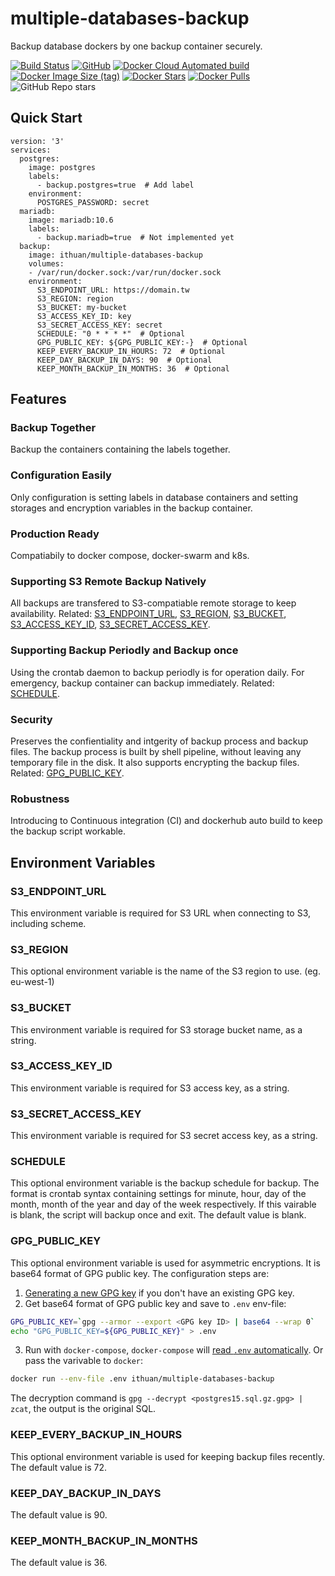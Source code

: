 # multiple-databases-backup

Backup database dockers by one backup container securely.

[![Build Status](https://app.travis-ci.com/i3thuan5/multiple-databases-backup.svg?branch=main)](https://app.travis-ci.com/i3thuan5/multiple-databases-backup)
[![GitHub](https://img.shields.io/github/license/i3thuan5/multiple-databases-backup)](https://github.com/i3thuan5/multiple-databases-backup/blob/main/LICENSE)
[![Docker Cloud Automated build](https://img.shields.io/docker/cloud/automated/ithuan/multiple-databases-backup)](https://hub.docker.com/r/ithuan/multiple-databases-backup)
[![Docker Image Size (tag)](https://img.shields.io/docker/image-size/ithuan/multiple-databases-backup/latest)](https://hub.docker.com/r/ithuan/multiple-databases-backup)
[![Docker Stars](https://img.shields.io/docker/stars/ithuan/multiple-databases-backup)](https://hub.docker.com/r/ithuan/multiple-databases-backup)
[![Docker Pulls](https://img.shields.io/docker/pulls/ithuan/multiple-databases-backup)](https://hub.docker.com/r/ithuan/multiple-databases-backup)
![GitHub Repo stars](https://img.shields.io/github/stars/i3thuan5/multiple-databases-backup?style=social)

## Quick Start

```
version: '3'
services:
  postgres:
    image: postgres
    labels:
      - backup.postgres=true  # Add label
    environment:
      POSTGRES_PASSWORD: secret
  mariadb:
    image: mariadb:10.6
    labels:
      - backup.mariadb=true  # Not implemented yet
  backup:
    image: ithuan/multiple-databases-backup
    volumes:
    - /var/run/docker.sock:/var/run/docker.sock
    environment:
      S3_ENDPOINT_URL: https://domain.tw
      S3_REGION: region
      S3_BUCKET: my-bucket
      S3_ACCESS_KEY_ID: key
      S3_SECRET_ACCESS_KEY: secret
      SCHEDULE: "0 * * * *"  # Optional
      GPG_PUBLIC_KEY: ${GPG_PUBLIC_KEY:-}  # Optional
      KEEP_EVERY_BACKUP_IN_HOURS: 72  # Optional
      KEEP_DAY_BACKUP_IN_DAYS: 90  # Optional
      KEEP_MONTH_BACKUP_IN_MONTHS: 36  # Optional
```

## Features

### Backup Together

Backup the containers containing the labels together.

### Configuration Easily

Only configuration is setting labels in database containers and setting storages and encryption variables in the backup container.

### Production Ready

Compatiabily to docker compose, docker-swarm and k8s.

### Supporting S3 Remote Backup Natively

All backups are transfered to S3-compatiable remote storage to keep availability. Related: [S3_ENDPOINT_URL](#S3_ENDPOINT_URL), [S3_REGION](#S3_REGION), [S3_BUCKET](#S3_BUCKET), [S3_ACCESS_KEY_ID](#S3_ACCESS_KEY_ID), [S3_SECRET_ACCESS_KEY](#S3_SECRET_ACCESS_KEY).

### Supporting Backup Periodly and Backup once

Using the crontab daemon to backup periodly is for operation daily. For emergency, backup container can backup immediately. Related: [SCHEDULE](#SCHEDULE).

### Security

Preserves the confientiality and intgerity of backup process and backup files. The backup process is built by shell pipeline, without leaving any temporary file in the disk. It also supports encrypting the backup files. Related: [GPG_PUBLIC_KEY](#GPG_PUBLIC_KEY).

### Robustness

Introducing to Continuous integration (CI) and dockerhub auto build to keep the backup script workable.

## Environment Variables

### S3_ENDPOINT_URL

This environment variable is required for S3 URL when connecting to S3, including scheme.

### S3_REGION

This optional environment variable is the name of the S3 region to use. (eg. eu-west-1)

### S3_BUCKET

This environment variable is required for S3 storage bucket name, as a string.

### S3_ACCESS_KEY_ID

This environment variable is required for S3 access key, as a string.

### S3_SECRET_ACCESS_KEY

This environment variable is required for S3 secret access key, as a string.

### SCHEDULE

This optional environment variable is the backup schedule for backup. The format is crontab syntax containing settings for minute, hour, day of the month, month of the year and day of the week respectively. If this vairable is blank, the script will backup once and exit. The default value is blank.

### GPG_PUBLIC_KEY

This optional environment variable is used for asymmetric encryptions. It is base64 format of GPG public key. The configuration steps are:

1. [Generating a new GPG key](https://docs.github.com/en/authentication/managing-commit-signature-verification/generating-a-new-gpg-key) if you don't have an existing GPG key.
2. Get base64 format of GPG public key and save to `.env` env-file:
```bash
GPG_PUBLIC_KEY=`gpg --armor --export <GPG key ID> | base64 --wrap 0`
echo "GPG_PUBLIC_KEY=${GPG_PUBLIC_KEY}" > .env
```
3. Run with `docker-compose`, `docker-compose` will [read `.env` automatically](https://docs.docker.com/compose/environment-variables/set-environment-variables/#substitute-with-an-env-file).
Or pass the varivable to `docker`:
```bash
docker run --env-file .env ithuan/multiple-databases-backup
```

The decryption command is `gpg --decrypt <postgres15.sql.gz.gpg> | zcat`, the output is the original SQL.

### KEEP_EVERY_BACKUP_IN_HOURS

This optional environment variable is used for keeping backup files recently. The default value is 72.

### KEEP_DAY_BACKUP_IN_DAYS

The default value is 90.

### KEEP_MONTH_BACKUP_IN_MONTHS

The default value is 36.

